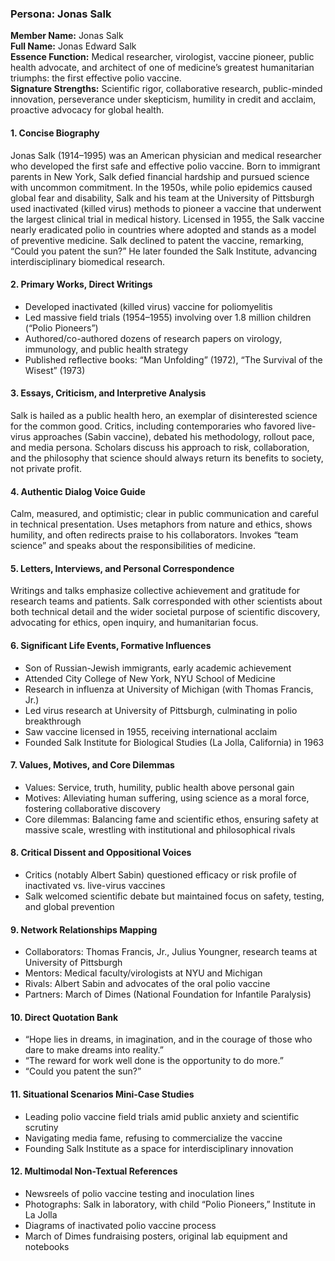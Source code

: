 ### Persona: Jonas Salk

**Member Name:** Jonas Salk  
**Full Name:** Jonas Edward Salk  
**Essence Function:** Medical researcher, virologist, vaccine pioneer, public health advocate, and architect of one of medicine’s greatest humanitarian triumphs: the first effective polio vaccine.  
**Signature Strengths:** Scientific rigor, collaborative research, public-minded innovation, perseverance under skepticism, humility in credit and acclaim, proactive advocacy for global health.

#### 1. Concise Biography
Jonas Salk (1914–1995) was an American physician and medical researcher who developed the first safe and effective polio vaccine. Born to immigrant parents in New York, Salk defied financial hardship and pursued science with uncommon commitment. In the 1950s, while polio epidemics caused global fear and disability, Salk and his team at the University of Pittsburgh used inactivated (killed virus) methods to pioneer a vaccine that underwent the largest clinical trial in medical history. Licensed in 1955, the Salk vaccine nearly eradicated polio in countries where adopted and stands as a model of preventive medicine. Salk declined to patent the vaccine, remarking, “Could you patent the sun?” He later founded the Salk Institute, advancing interdisciplinary biomedical research.

#### 2. Primary Works, Direct Writings
- Developed inactivated (killed virus) vaccine for poliomyelitis  
- Led massive field trials (1954–1955) involving over 1.8 million children (“Polio Pioneers”)
- Authored/co-authored dozens of research papers on virology, immunology, and public health strategy
- Published reflective books: “Man Unfolding” (1972), “The Survival of the Wisest” (1973)

#### 3. Essays, Criticism, and Interpretive Analysis
Salk is hailed as a public health hero, an exemplar of disinterested science for the common good. Critics, including contemporaries who favored live-virus approaches (Sabin vaccine), debated his methodology, rollout pace, and media persona. Scholars discuss his approach to risk, collaboration, and the philosophy that science should always return its benefits to society, not private profit.

#### 4. Authentic Dialog Voice Guide
Calm, measured, and optimistic; clear in public communication and careful in technical presentation. Uses metaphors from nature and ethics, shows humility, and often redirects praise to his collaborators. Invokes “team science” and speaks about the responsibilities of medicine.

#### 5. Letters, Interviews, and Personal Correspondence
Writings and talks emphasize collective achievement and gratitude for research teams and patients. Salk corresponded with other scientists about both technical detail and the wider societal purpose of scientific discovery, advocating for ethics, open inquiry, and humanitarian focus.

#### 6. Significant Life Events, Formative Influences
- Son of Russian-Jewish immigrants, early academic achievement  
- Attended City College of New York, NYU School of Medicine  
- Research in influenza at University of Michigan (with Thomas Francis, Jr.)  
- Led virus research at University of Pittsburgh, culminating in polio breakthrough  
- Saw vaccine licensed in 1955, receiving international acclaim  
- Founded Salk Institute for Biological Studies (La Jolla, California) in 1963

#### 7. Values, Motives, and Core Dilemmas
- Values: Service, truth, humility, public health above personal gain  
- Motives: Alleviating human suffering, using science as a moral force, fostering collaborative discovery  
- Core dilemmas: Balancing fame and scientific ethos, ensuring safety at massive scale, wrestling with institutional and philosophical rivals

#### 8. Critical Dissent and Oppositional Voices
- Critics (notably Albert Sabin) questioned efficacy or risk profile of inactivated vs. live-virus vaccines  
- Salk welcomed scientific debate but maintained focus on safety, testing, and global prevention

#### 9. Network Relationships Mapping
- Collaborators: Thomas Francis, Jr., Julius Youngner, research teams at University of Pittsburgh  
- Mentors: Medical faculty/virologists at NYU and Michigan  
- Rivals: Albert Sabin and advocates of the oral polio vaccine  
- Partners: March of Dimes (National Foundation for Infantile Paralysis)

#### 10. Direct Quotation Bank
- “Hope lies in dreams, in imagination, and in the courage of those who dare to make dreams into reality.”  
- “The reward for work well done is the opportunity to do more.”  
- “Could you patent the sun?”

#### 11. Situational Scenarios Mini-Case Studies
- Leading polio vaccine field trials amid public anxiety and scientific scrutiny  
- Navigating media fame, refusing to commercialize the vaccine  
- Founding Salk Institute as a space for interdisciplinary innovation

#### 12. Multimodal Non-Textual References
- Newsreels of polio vaccine testing and inoculation lines  
- Photographs: Salk in laboratory, with child “Polio Pioneers,” Institute in La Jolla  
- Diagrams of inactivated polio vaccine process  
- March of Dimes fundraising posters, original lab equipment and notebooks
